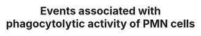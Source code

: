 ---
annotations:
- id: PW:0001028
  parent: disease pathway
  type: Pathway Ontology
  value: infectious disease pathway
authors:
- ReactomeTeam
- DeSl
description: When neutrophils engulf bacteria they enclose them in small vacuoles
  (phagosomes) into which superoxide is released by activated NADPH oxidase (NOX2)
  on the internalized neutrophil membrane. The directional nature of NOX2 activity
  creates a charge imbalance that must be counteracted to prevent depolarization of
  the membrane and the shutdown of activity (Winterbourn CC et al. 2016). Also, protons
  are produced in the cytosol and consumed in the external compartment (for example,
  the phagosome) through the dismutation of superoxide. Both situations are largely
  overcome by a balancing flow of protons transported by voltage-gated proton channels,
  primarily VSOP/HV1, which are activated in parallel with the oxidase (Demaurex N
  & El Chemaly A 2010; El Chemaly A et al. 2010; Petheo GL et al. 2010; Kovacs I et
  al. 2014; Henderson LM et al. 1987, 1988). The pH of the phagosome is regulated
  by these activities. In contrast to the phagosomes of macrophages, in which pH drops
  following particle ingestion, neutrophil phagosomes remain alkaline during the period
  that the oxidase is active. Until recently, their pH has been accepted to lie between
  7.5 and 8. However, in a 2015 study using a probe that is more sensitive at higher
  pH, an average pH closer to 9 was measured in individual phagosomes (Levine AP et
  al. 2015).<p>The superoxide dismutates to hydrogen peroxide, which is used by myeloperoxidase
  (MPO) to generate other oxidants, including the highly microbicidal species such
  as hypochlorous acid (Winterbourn CC et al. 2013, 2016).  View original pathway
  at [http://www.reactome.org/PathwayBrowser/#DIAGRAM=8941413 Reactome].
last-edited: 2021-01-25
organisms:
- Homo sapiens
redirect_from:
- /index.php/Pathway:WP4991
- /instance/WP4991
revision: null
schema-jsonld:
- '@context': https://schema.org/
  '@id': https://wikipathways.github.io/pathways/WP4991.html
  '@type': Dataset
  creator:
    '@type': Organization
    name: WikiPathways
  description: When neutrophils engulf bacteria they enclose them in small vacuoles
    (phagosomes) into which superoxide is released by activated NADPH oxidase (NOX2)
    on the internalized neutrophil membrane. The directional nature of NOX2 activity
    creates a charge imbalance that must be counteracted to prevent depolarization
    of the membrane and the shutdown of activity (Winterbourn CC et al. 2016). Also,
    protons are produced in the cytosol and consumed in the external compartment (for
    example, the phagosome) through the dismutation of superoxide. Both situations
    are largely overcome by a balancing flow of protons transported by voltage-gated
    proton channels, primarily VSOP/HV1, which are activated in parallel with the
    oxidase (Demaurex N & El Chemaly A 2010; El Chemaly A et al. 2010; Petheo GL et
    al. 2010; Kovacs I et al. 2014; Henderson LM et al. 1987, 1988). The pH of the
    phagosome is regulated by these activities. In contrast to the phagosomes of macrophages,
    in which pH drops following particle ingestion, neutrophil phagosomes remain alkaline
    during the period that the oxidase is active. Until recently, their pH has been
    accepted to lie between 7.5 and 8. However, in a 2015 study using a probe that
    is more sensitive at higher pH, an average pH closer to 9 was measured in individual
    phagosomes (Levine AP et al. 2015).<p>The superoxide dismutates to hydrogen peroxide,
    which is used by myeloperoxidase (MPO) to generate other oxidants, including the
    highly microbicidal species such as hypochlorous acid (Winterbourn CC et al. 2013,
    2016).  View original pathway at [http://www.reactome.org/PathwayBrowser/#DIAGRAM=8941413
    Reactome].
  keywords:
  - Cell surface
  - 'Cell surface '
  - Cl-
  - Fe2+
  - 'GlcNAc(1-->4)MurNAc:L-Ala-gamma-D-Glu-L-Lys-(D-Ala)2 '
  - 'GlcNAc-(1-->4)-MurNAc-L-Ala-gamma-D-Glu-N(6)-(beta-D-Asp)-L-Lys-(D-Ala) '
  - H+
  - H2O
  - H2O2
  - HOCl
  - 'HOCl '
  - HOCl, NO2Cl
  - 'LPO '
  - LPO:ferriheme
  - Lipid-Cl
  - 'MPO (165-278) '
  - 'MPO (279-745) '
  - MPO:ferriheme
  - MPO:ferriheme:bacterial cell surface
  - 'MurNAc '
  - MurNAc:Peptide
  - NO2
  - OSCN-
  - 'Peptide '
  - Peptidyl-Cys-SCl
  - Peptidyl-Cys-SH
  - Peptidyl-Cys-SOH
  - Peptidyl-Cys-SSCN
  - Peptidyl-Lys-NCl2
  - Peptidyl-Lys-NH2
  - Peptidyl-Lys-NHCl
  - ROS and RNS
  - SCN(-)
  - Unsaturated lipid
  - betaGlcNAc
  - 'ferriheme b(1-) '
  - nitrite
  - nitryl chloride
  - 'nitryl chloride '
  - peptidoglycan-NHAc
  - peptidoglycan-chloramide
  - phagocytes
  - production in
  license: CC0
  name: Events associated with phagocytolytic activity of PMN cells
seo: CreativeWork
title: Events associated with phagocytolytic activity of PMN cells
wpid: WP4991
---
